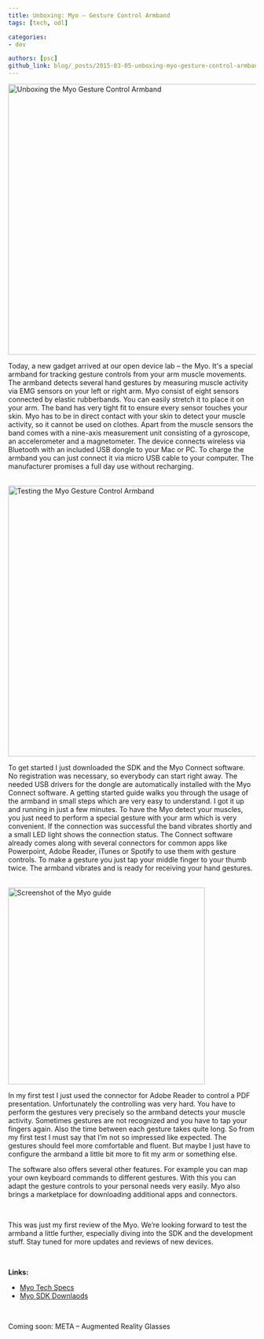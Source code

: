 ```yaml
---
title: Unboxing: Myo – Gesture Control Armband
tags: [tech, odl]

categories:
- dev

authors: [psc]
github_link: blog/_posts/2015-03-05-unboxing-myo-gesture-control-armband.md
---
```


<img src="/blog/img/blog_myo1.jpg" alt="Unboxing the Myo Gesture Control Armband" width="550" class="is-float-right" />

Today, a new gadget arrived at our open device lab – the Myo. It's a special armband for tracking gesture controls from your arm muscle movements. The armband detects several hand gestures by measuring muscle activity via EMG sensors on your left or right arm. Myo consist of eight sensors connected by elastic rubberbands. You can easily stretch it to place it on your arm. The band has very tight fit to ensure every sensor touches your skin. Myo has to be in direct contact with your skin to detect your muscle activity, so it cannot be used on clothes. Apart from the muscle sensors the band comes with a nine-axis measurement unit consisting of a gyroscope, an accelerometer and a magnetometer. The device connects wireless via Bluetooth with an included USB dongle to your Mac or PC. To charge the armband you can just connect it via micro USB cable to your computer. The manufacturer promises a full day use without recharging.

<br />

<img src="/blog/img/blog_myo2.jpg" alt="Testing the Myo Gesture Control Armband" width="550" class="is-float-left" />

To get started I just downloaded the SDK and the Myo Connect software. No registration was necessary, so everybody can start right away. The needed USB drivers for the dongle are automatically installed with the Myo Connect software. A getting started guide walks you through the usage of the armband in small steps which are very easy to understand. I got it up and running in just a few minutes. To have the Myo detect your muscles, you just need to perform a special gesture with your arm which is very convenient. If the connection was successful the band vibrates shortly and a small LED light shows the connection status. The Connect software already comes along with several connectors for common apps like Powerpoint, Adobe Reader, iTunes or Spotify to use them with gesture controls. To make a gesture you just tap your middle finger to your thumb twice. The armband vibrates and is ready for receiving your hand gestures.

<br />

<img src="/blog/img/blog_myo3.jpg" alt="Screenshot of the Myo guide" width="400" class="is-float-right" />

In my first test I just used the connector for Adobe Reader to control a PDF presentation. Unfortunately the controlling was very hard. You have to perform the gestures very precisely so the armband detects your muscle activity. Sometimes gestures are not recognized and you have to tap your fingers again. Also the time between each gesture takes quite long. So from my first test I must say that I’m not so impressed like expected. The gestures should feel more comfortable and fluent. But maybe I just have to configure the armband a little bit more to fit my arm or something else.

The software also offers several other features. For example you can map your own keyboard commands to different gestures. With this you can adapt the gesture controls to your personal needs very easily. Myo also brings a marketplace for downloading additional apps and connectors.

<br />

This was just my first review of the Myo. We’re looking forward to test the armband a little further, especially diving into the SDK and the development stuff. Stay tuned for more updates and reviews of new devices.

<br />

**Links:**
<ul>
	<li><a href="https://www.thalmic.com/en/myo/techspecs" target="_blank">Myo Tech Specs</a></li>
	<li><a href="https://developer.thalmic.com/downloads" target="_blank">Myo SDK Downlaods</a></li>
</ul>


<br />

Coming soon: META – Augmented Reality Glasses
